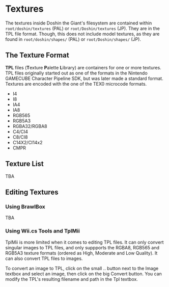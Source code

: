 # Textures
The textures inside Doshin the Giant's filesystem are contained within <code>root/doshin/textures</code> (PAL) or <code>root/Doshin/textures</code> (JP). They are in the TPL file format. Though, this does not include model textures, as they are found in <code>root/doshin/shapes/</code> (PAL) or <code>root/Doshin/shapes/</code> (JP).

## The Texture Format
**TPL** files (**T**exture **P**alette **L**ibrary) are containers for one or more textures. TPL files originally started out as one of the formats in the Nintendo GAMECUBE Character Pipeline SDK, but was later made a standard format. Textures are encoded with the one of the TEX0 microcode formats.

* I4
* I8
* IA4
* IA8
* RGB565
* RGB5A3
* RGBA32/RGBA8
* C4/CI4
* C8/CI8
* C14X2/CI14x2
* CMPR
## Texture List
TBA

## Editing Textures
### Using BrawlBox
TBA
### Using Wii.cs Tools and TplMii
TplMii is more limited when it comes to editing TPL files. It can only convert singular images to TPL files, and only suppports the RGBA8, RGB565 and RGB5A3 texture formats (ordered as High, Moderate and Low Quality). It can also convert TPL files to images.

To convert an image to TPL, click on the small .. button next to the Image textbox and select an image, then click on the big Convert button. You can modify the TPL's resulting filename and path in the Tpl textbox.
